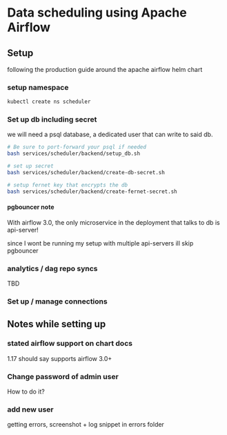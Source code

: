 # Data scheduling using Apache Airflow

## Setup
following the production guide around the apache airflow helm chart
### setup namespace
```bash
kubectl create ns scheduler
```

### Set up db including secret
we will need a psql database, a dedicated user that can write to said db.

```bash
# Be sure to port-forward your psql if needed
bash services/scheduler/backend/setup_db.sh

# set up secret
bash services/scheduler/backend/create-db-secret.sh

# setup fernet key that encrypts the db
bash services/scheduler/backend/create-fernet-secret.sh
```


#### pgbouncer note
With airflow 3.0, the only microservice in the deployment that talks to db is api-server!

since I wont be running my setup with multiple api-servers ill skip pgbouncer

### analytics / dag repo syncs
TBD

### 

### Set up / manage connections


## Notes while setting up

### stated airflow support on chart docs
1.17 should say supports airflow 3.0+

### Change password of admin user
How to do it?

### add new user
getting errors, screenshot + log snippet in errors folder